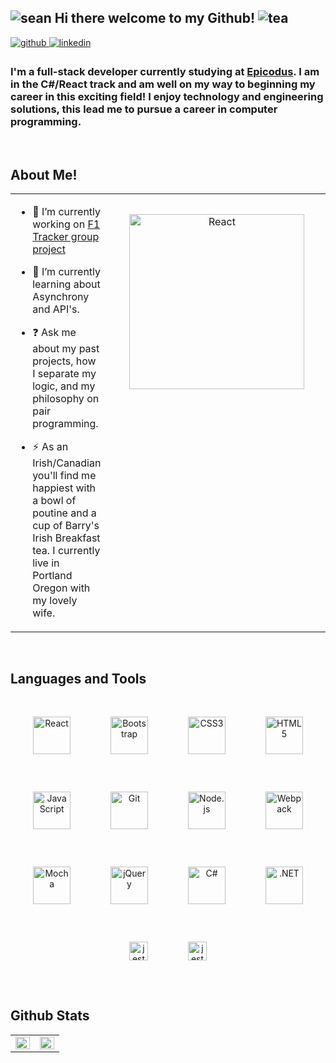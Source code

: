 ## ![sean](https://user-images.githubusercontent.com/92278905/171544579-634a1576-ecac-4d03-bf97-c0bfe6f43a08.png) Hi there welcome to my Github! ![tea](https://user-images.githubusercontent.com/92278905/171544417-77bd7f35-7739-4dff-ade3-270db03e82b7.png)

<a href="mailto:code@sean-keane.com?" target="_blank">
<img src=https://img.shields.io/badge/Gmail-D14836?style=for-the-badge&logo=gmail&logoColor=white alt=github style="margin-bottom: 5px;" />
</a>
<a href="https://linkedin.com/in/sean-keane-portland" target="_blank">
<img src=https://img.shields.io/badge/linkedin-%231E77B5.svg?&style=for-the-badge&logo=linkedin&logoColor=white alt=linkedin style="margin-bottom: 5px;" />
</a>  

### I'm a full-stack developer currently studying at [Epicodus](https://www.epicodus.com/).  I am in the C#/React track and am well on my way to beginning my career in this exciting field!  I enjoy technology and engineering solutions, this lead me to pursue a career in computer programming.   
  

<br/>  


## About Me!  
<table><tr><td valign="top" width="50%">

- 🔭 I’m currently working on [F1 Tracker group project](https://github.com/CanadianRunner/Formula-One-App)  
  

- 🌱 I’m currently learning about Asynchrony and API's.  
  

- ❓ Ask me about my past projects, how I separate my logic, and my philosophy on pair programming.  
  

- ⚡ As an Irish/Canadian you'll find me happiest with a bowl of poutine and a cup of Barry's Irish Breakfast tea.  I currently live in Portland Oregon with my lovely wife.   


</td><td valign="top" width="50%">

<div align="center">
  <img style="margin: 30px" src="https://user-images.githubusercontent.com/92278905/172034253-2d4667dd-d2f9-43ca-8392-36640bc9f4d2.jpg" alt="React" height="280"/> 
<!-- <img src="https://rishavanand.github.io/static/images/greetings.gif" align="center" style="width: 100%" /> -->
</div>  


</td></tr></table>  

<br/>  


## Languages and Tools  
<div align="center">  
<img style="margin: 30px" src="https://profilinator.rishav.dev/skills-assets/react-original-wordmark.svg" alt="React" height="60"/>  
<img style="margin: 30px" src="https://profilinator.rishav.dev/skills-assets/bootstrap-plain.svg" alt="Bootstrap" height="60" /> 
<img style="margin: 30px" src="https://profilinator.rishav.dev/skills-assets/css3-original-wordmark.svg" alt="CSS3" height="60" />  
<img style="margin: 30px" src="https://profilinator.rishav.dev/skills-assets/html5-original-wordmark.svg" alt="HTML5" height="60" /> 
<img style="margin: 30px" src="https://profilinator.rishav.dev/skills-assets/javascript-original.svg" alt="JavaScript" height="60" />  
<img style="margin: 30px" src="https://profilinator.rishav.dev/skills-assets/git-scm-icon.svg" alt="Git" height="60" />  
<img style="margin: 30px" src="https://profilinator.rishav.dev/skills-assets/nodejs-original-wordmark.svg" alt="Node.js" height="60" />  
<img style="margin: 30px" src="https://profilinator.rishav.dev/skills-assets/webpack-original.svg" alt="Webpack" height="60" />  
<img style="margin: 30px" src="https://profilinator.rishav.dev/skills-assets/mocha.png" alt="Mocha" height="60" />  
<img style="margin: 30px" src="https://profilinator.rishav.dev/skills-assets/jquery.png" alt="jQuery" height="60" />  
<img style="margin: 30px" src="https://profilinator.rishav.dev/skills-assets/csharp-original.svg" alt="C#" height="60" />  
<img style="margin: 30px" src="https://profilinator.rishav.dev/skills-assets/dot-net-original-wordmark.svg" alt=".NET" height="60" /> 
<img style="margin: 30px" src="https://img.shields.io/badge/Jest-C21325?style=for-the-badge&logo=jest&logoColor=white" alt="jest" height="30" />
<img style="margin: 30px" src="https://img.shields.io/badge/Postman-FF6C37?style=for-the-badge&logo=Postman&logoColor=white" alt="jest" height="30" />
</div>  

<br/>  


## Github Stats  
<table><tr><td valign="top" width="50%">

<img src="https://github-readme-stats.vercel.app/api?username=CanadianRunner&show_icons=true&count_private=true&hide_border=true" align="left" style="width: 100%" />

</td><td valign="top" width="50%">

<img src="https://github-readme-stats.vercel.app/api/top-langs/?username=CanadianRunner&hide_border=true&layout=compact" align="left" style="width: 100%" />

</td></tr></table>  
